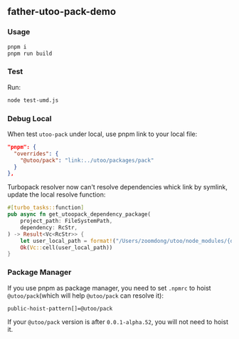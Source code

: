 ## father-utoo-pack-demo

### Usage

```bash
pnpm i
pnpm run build
```

### Test

Run:

```bash
node test-umd.js
```

### Debug Local

When test `utoo-pack` under local, use pnpm link to your local file:

```json
"pnpm": {
  "overrides": {
    "@utoo/pack": "link:../utoo/packages/pack"
  }
},
```

Turbopack resolver now can't resolve dependencies whick link by symlink, update the local resolve function:

```rs
#[turbo_tasks::function]
pub async fn get_utoopack_dependency_package(
    project_path: FileSystemPath,
    dependency: RcStr,
) -> Result<Vc<RcStr>> {
    let user_local_path = format!("/Users/zoomdong/utoo/node_modules/{dependency}").into();
    Ok(Vc::cell(user_local_path))
}
```

### Package Manager

If you use pnpm as package manager, you need to set `.npmrc` to hoist `@utoo/pack`(which will help `@utoo/pack` can resolve it):

```bash
public-hoist-pattern[]=@utoo/pack
```

If your `@utoo/pack` version is after `0.0.1-alpha.52`, you will not need to hoist it.